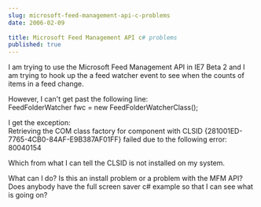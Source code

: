 ```yaml
---
slug: microsoft-feed-management-api-c-problems
date: 2006-02-09
 
title: Microsoft Feed Management API c# problems
published: true
---
```

I am trying to use the Microsoft Feed Management API in IE7 Beta 2 and I am trying to hook up the a feed watcher event to see when the counts of items in a feed change.<p />However, I can't get past the following line:<br />FeedFolderWatcher fwc = new FeedFolderWatcherClass();<p />I get the exception:<br />Retrieving the COM class factory for component with CLSID {281001ED-7765-4CB0-84AF-E9B387AF01FF} failed due to the following error: 80040154<p />Which from what I can tell the CLSID is not installed on my system.<p />What can I do?  Is this an install problem or a problem with the MFM API?<br />Does anybody have the full screen saver c# example so that I can see what is going on?<p />

